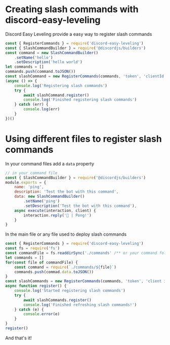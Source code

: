 # Creating slash commands with discord-easy-leveling

Discord Easy Leveling provide a easy way to register slash commands

```js
const { RegisterCommands } = require('discord-easy-leveling')
const { SlashCommandBuilder } = require('@discordjs/builders')
const command = new SlashCommandBuilder()
    .setName('hello')
    .setDescription('hello world')
let commands = []
commands.push(command.toJSON())
const slashCommand = new RegisterCommands(commands, 'token', 'clientId')
(async () => {
    console.log('Registering slash commands')
    try {
        await slashCommand.register()
        console.log('Finished registering slash commands')
    } catch (err) {
        console.log(err)
    }
})()
```

# Using different files to register slash commands

In your command files add a `data` property

```js
// in your command file
const { SlashCommandBuilder } = require('@discordjs/builders')
module.exports = {
    name: 'ping',
    description: 'Test the bot with this command',
    data: new SlashCommandBuilder()
        .setName('ping')
        .setDescription('Test the bot with this command'),
    async execute(interaction, client) {
        interaction.reply('🏓 | Pong!')
    }
}
```

In the main file or any file used to deploy slash commands

```js
const { RegisterCommands } = require('discord-easy-leveling')
const fs = require('fs')
const commandFile = fs.readdirSync('./commands' /** or your command folder **/).filter(file => file.endsWith('.js'))
let commands = []
for(const file of commandFile) {
    const command = require(`./commands/${file}`)
    commands.push(commad.data.toJSON())
}
const slashCommands = new RegisterCommands(commands, 'token', 'client id')
async function register() {
    console.log('Started registering slash commands')
    try {
        await slashCommands.register()
        console.log('Finished refreshing slash commands!')
    } catch (e) {
        console.error(e)
    }
}
register()
```
And that's it!